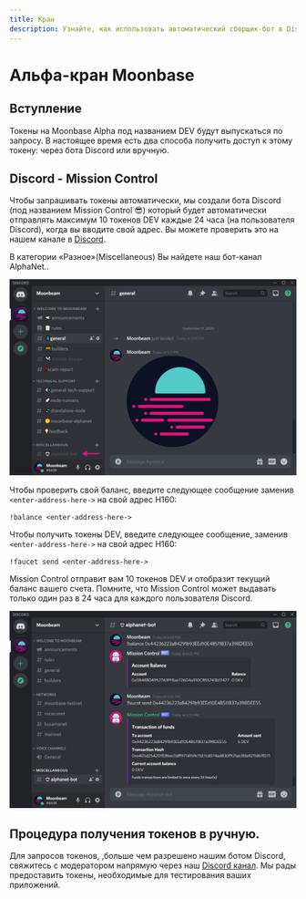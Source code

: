 ```yaml
---
title: Кран
description: Узнайте, как использовать автоматический сборщик-бот в Discord, чтобы получить тестовые токены для Moonbeam TestNet, получившей название Moonbase Alpha.
---
```


# Альфа-кран Moonbase

## Вступление

Токены на Moonbase Alpha под названием DEV будут выпускаться по запросу. В настоящее время есть два способа получить доступ к этому токену: через бота Discord или вручную.

## Discord - Mission Control

Чтобы запрашивать токены автоматически, мы создали бота Discord (под названием Mission Control :sunglasses:) который будет автоматически отправлять максимум 10 токенов DEV каждые 24 часа (на пользователя Discord), когда вы вводите свой адрес. Вы можете проверить это на нашем канале в [Discord](https://discord.gg/PfpUATX).
 
В категории «Разное»(Miscellaneous) Вы найдете наш бот-канал AlphaNet.. 

![Discord1](/images/testnet/testnet-discord1.png)

Чтобы проверить свой баланс, введите следующее сообщение заменив `<enter-address-here->` на свой адрес H160:

```
!balance <enter-address-here->
```

Чтобы получить токены DEV, введите следующее сообщение, заменив `<enter-address-here->` на свой адрес H160:
 
```
!faucet send <enter-address-here->
```

Mission Control отправит вам 10 токенов DEV и отобразит текущий баланс вашего счета. Помните, что Mission Control может выдавать только один раз в 24 часа для каждого пользователя Discord.

![Discord2](/images/testnet/testnet-discord2.png)

## Процедура получения токенов в ручную.

Для запросов токенов, ,больше чем разрешено нашим ботом Discord, свяжитесь с модератором напрямую через наш [Discord канал](https://discord.gg/PfpUATX).  Мы рады предоставить токены, необходимые для тестирования ваших приложений.

